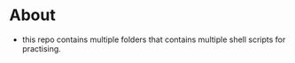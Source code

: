 # About

- this repo contains multiple folders that contains multiple shell scripts for practising.
